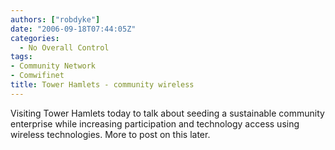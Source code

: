 ```yaml
---
authors: ["robdyke"]
date: "2006-09-18T07:44:05Z"
categories:
  - No Overall Control
tags:
- Community Network
- Comwifinet
title: Tower Hamlets - community wireless
---
```

Visiting Tower Hamlets today to talk about seeding a sustainable community enterprise while increasing participation and technology access using wireless technologies. More to post on this later.
